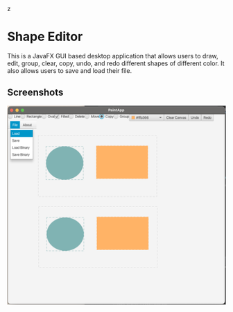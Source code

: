 z
# Shape Editor

This is a JavaFX GUI based desktop application that allows users to draw, edit, group, clear, copy, undo, and redo different shapes of different color. It also allows users to save and load their file.

## Screenshots
![App Screenshot](shapes/Screenshot.png)

